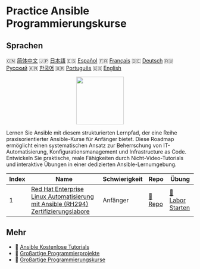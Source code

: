 # Practice Ansible Programmierungskurse

## Sprachen

🇨🇳 [简体中文](README_zh.md) 🇯🇵 [日本語](README_ja.md) 🇪🇸 [Español](README_es.md) 🇫🇷 [Français](README_fr.md) 🇩🇪 [Deutsch](README_de.md) 🇷🇺 [Русский](README_ru.md) 🇰🇷 [한국어](README_ko.md) 🇧🇷 [Português](README_pt.md) 🇺🇸 [English](README.md) 

<div align="center">
<img width="128px" src="https://file.labex.io/path/PBjrCC7U2Koq.png">
</div>

Lernen Sie Ansible mit diesem strukturierten Lernpfad, der eine Reihe praxisorientierter Ansible-Kurse für Anfänger bietet. Diese Roadmap ermöglicht einen systematischen Ansatz zur Beherrschung von IT-Automatisierung, Konfigurationsmanagement und Infrastructure as Code. Entwickeln Sie praktische, reale Fähigkeiten durch Nicht-Video-Tutorials und interaktive Übungen in einer dedizierten Ansible-Lernumgebung.

|   Index | Name                                                                                                                                                                     | Schwierigkeit   | Repo                                                                                            | Übung                                                                                                  |
|---------|--------------------------------------------------------------------------------------------------------------------------------------------------------------------------|-----------------|-------------------------------------------------------------------------------------------------|--------------------------------------------------------------------------------------------------------|
|       1 | [Red Hat Enterprise Linux Automatisierung mit Ansible (RH294) Zertifizierungslabore](https://labex.io/de/courses/red-hat-enterprise-linux-automation-with-ansible-rh294) | Anfänger        | [🔗 Repo](https://github.com/labex-labs/red-hat-enterprise-linux-automation-with-ansible-rh294) | [🚀 Labor Starten](https://labex.io/de/courses/red-hat-enterprise-linux-automation-with-ansible-rh294) |

## Mehr

- 🔗 [Ansible Kostenlose Tutorials](https://github.com/labex-labs/ansible-free-tutorials)
- 🔗 [Großartige Programmierprojekte](https://github.com/labex-labs/awesome-programming-projects)
- 🔗 [Großartige Programmierungskurse](https://github.com/labex-labs/awesome-programming-courses)

